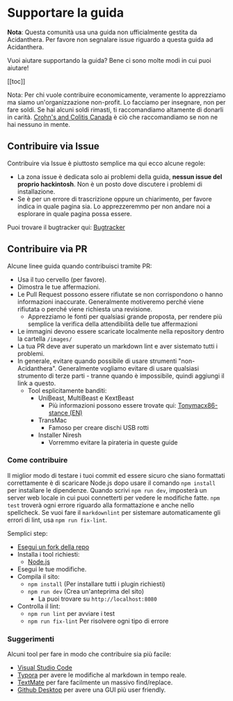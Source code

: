# Supportare la guida

**Nota**: Questa comunità usa una guida non ufficialmente gestita da Acidanthera. Per favore non segnalare issue riguardo a questa guida ad Acidanthera.

Vuoi aiutare supportando la guida? Bene ci sono molte modi in cui puoi aiutare!

[[toc]]

Nota: Per chi vuole contribuire economicamente, veramente lo apprezziamo ma siamo un'organizzazione non-profit. Lo facciamo per insegnare, non per fare soldi. Se hai alcuni soldi rimasti, ti raccomandiamo altamente di donarli in carità. [Crohn's and Colitis Canada](https://crohnsandcolitis.donorportal.ca/Donation/DonationDetails.aspx?L=en-CA&G=159&F=1097&T=GENER) è ciò che raccomandiamo se non ne hai nessuno in mente.

## Contribuire via Issue

Contribuire via Issue è piuttosto semplice ma qui ecco alcune regole:

* La zona issue è dedicata solo ai problemi della guida, **nessun issue del proprio hackintosh**. Non è un posto dove discutere i problemi di installazione.
* Se è per un errore di trascrizione oppure un chiarimento, per favore indica in quale pagina sia. Lo apprezzeremmo per non andare noi a esplorare in quale pagina possa essere.

Puoi trovare il bugtracker qui: [Bugtracker](https://github.com/dortania/bugtracker)

## Contribuire via PR

Alcune linee guida quando contribuisci tramite PR:

* Usa il tuo cervello (per favore).
* Dimostra le tue affermazioni.
* Le Pull Request possono essere rifiutate se non corrispondono o hanno informazioni inaccurate. Generalmente motiveremo perché viene rifiutata o perché viene richiesta una revisione.
  * Apprezziamo le fonti per qualsiasi grande proposta, per rendere più semplice la verifica della attendibilità delle tue affermazioni
* Le immagini devono essere scaricate localmente nella repository dentro la cartella `/images/`
* La tua PR deve aver superato un markdown lint e aver sistemato tutti i problemi.
* In generale, evitare quando possibile di usare strumenti "non-Acidanthera". Generalmente vogliamo evitare di usare qualsiasi strumento di terze parti - tranne quando è impossibile, quindi aggiungi il link a questo.
  * Tool esplicitamente banditi:
    * UniBeast, MultiBeast e KextBeast
      * Più informazioni possono essere trovate qui: [Tonymacx86-stance (EN)](https://github.com/khronokernel/Tonymcx86-stance)
    * TransMac
      * Famoso per creare dischi USB rotti
    * Installer Niresh
      * Vorremmo evitare la pirateria in queste guide

### Come contribuire

Il miglior modo di testare i tuoi commit ed essere sicuro che siano formattati correttamente è di scaricare Node.js dopo usare il comando `npm install` per installare le dipendenze. Quando scrivi `npm run dev`, imposterà un server web locale in cui puoi connetterti per vedere le modifiche fatte. `npm test` troverà ogni errore riguardo alla formattazione e anche nello spellcheck. Se vuoi fare il `markdownlint` per sistemare automaticamente gli errori di lint, usa `npm run fix-lint`.

Semplici step:

* [Esegui un fork della repo](https://github.com/dortania/OpenCore-Install-Guide/fork/)
* Installa i tool richiesti:
  * [Node.js](https://nodejs.org/)
* Esegui le tue modifiche.
* Compila il sito:
  * `npm install` (Per installare tutti i plugin richiesti)
  * `npm run dev` (Crea un'anteprima del sito)
    * La puoi trovare su `http://localhost:8080`
* Controlla il lint:
  * `npm run lint` per avviare i test
  * `npm run fix-lint` Per risolvere ogni tipo di errore

### Suggerimenti

Alcuni tool per fare in modo che contribuire sia più facile:

* [Visual Studio Code](https://code.visualstudio.com)
* [Typora](https://typora.io) per avere le modifiche al markdown in tempo reale.
* [TextMate](https://macromates.com) per fare facilmente un massivo find/replace.
* [Github Desktop](https://desktop.github.com) per avere una GUI più user friendly.
